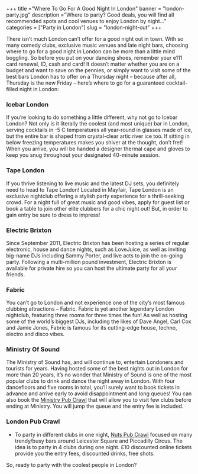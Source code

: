 +++
title ="Where To Go For A Good Night In London"
banner = "london-party.jpg"
description ="Where to party? Good deals, you will find all recommended spots and cool venues to enjoy London by night..."
categories = ["Party in London"]
slug = "london-night-out"
+++


There isn’t much London can’t offer for a good night out in town. With so many comedy clubs, exclusive music venues and late night bars, choosing where to go for a good night in London can be more than a little mind boggling. So before you put on your dancing shoes, remember your e111 card renewal, ID, cash and card! It doesn’t matter whether you are on a budget and want to save on the pennies, or simply want to visit some of the best bars London has to offer on a Thursday night – because after all, Thursday is the new Friday – here’s where to go for a guaranteed cocktail-filled night in London:


### Icebar London

If you’re looking to do something a little different, why not go to Icebar London? Not only is it literally the coolest (and most unique) bar in London, serving cocktails in -5 C temperatures all year-round in glasses made of ice, but the entire bar is shaped from crystal-clear artic river ice too. If sitting in below freezing temperatures makes you shiver at the thought, don’t fret! When you arrive, you will be handed a designer thermal cape and gloves to keep you snug throughout your designated 40-minute session.

### Tape London
If you thrive listening to live music and the latest DJ sets, you definitely need to head to Tape London! Located in Mayfair, Tape London is an exclusive nightclub offering a stylish party experience for a thrill-seeking crowd. For a night full of great music and good vibes, apply for guest list or book a table to join other elite clubbers for a chic night out! But, in order to gain entry be sure to dress to impress!

### Electric Brixton
Since September 2011, Electric Brixton has been hosting a series of regular electronic, house and dance nights, such as LoveJuice, as well as inviting big-name DJs including Sammy Porter, and live acts to join the on-going party. Following a multi-million pound investment, Electric Brixton is available for private hire so you can host the ultimate party for all your friends.

### Fabric
You can’t go to London and not experience one of the city’s most famous clubbing attractions – Fabric. Fabric is yet another legendary London nightclub, featuring three rooms for three times the fun! As well as hosting some of the world’s biggest DJs, including the likes of Dave Angel, Carl Cox and Jamie Jones, Fabric is famous for its cutting-edge house, techno, electro and disco vibes.

### Ministry Of Sound
The Ministry of Sound has, and will continue to, entertain Londoners and tourists for years. Having hosted some of the best nights out in London for more than 20 years, it’s no wonder that Ministry of Sound is one of the most popular clubs to drink and dance the night away in London. With four dancefloors and five rooms in total, you’ll surely want to book tickets in advance and arrive early to avoid disappointment and long queues!
You can also book the [Ministry Pub Crawl](https://nutspubcrawl.com/the-tours/ministry-of-sound/) that will allow you to visit few clubs before ending at Ministry. You will jump the queue and the entry fee is included.

### London Pub Crawl
-	To party in different clubs in one night, [Nuts Pub Crawl](https://nutspubcrawl.com/ "Nuts Pub Crawl") focused on many trendy/busy bars around Leicester Square and Piccadilly Circus. The idea is to party in 4 clubs during one night. £10 discounted online tickets provide you the entry fees, discounted drinks, free shots.



So, ready to party with the coolest people in London?
